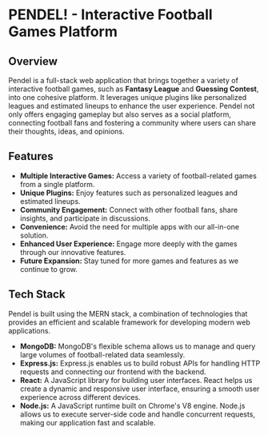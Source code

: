 # PENDEL! - Interactive Football Games Platform

## Overview

Pendel is a full-stack web application that brings together a variety of interactive football games, such as **Fantasy League** and **Guessing Contest**, into one cohesive platform. It leverages unique plugins like personalized leagues and estimated lineups to enhance the user experience. Pendel not only offers engaging gameplay but also serves as a social platform, connecting football fans and fostering a community where users can share their thoughts, ideas, and opinions.

## Features

- **Multiple Interactive Games:** Access a variety of football-related games from a single platform.
- **Unique Plugins:** Enjoy features such as personalized leagues and estimated lineups.
- **Community Engagement:** Connect with other football fans, share insights, and participate in discussions.
- **Convenience:** Avoid the need for multiple apps with our all-in-one solution.
- **Enhanced User Experience:** Engage more deeply with the games through our innovative features.
- **Future Expansion:** Stay tuned for more games and features as we continue to grow.

## Tech Stack

Pendel is built using the MERN stack, a combination of technologies that provides an efficient and scalable framework for developing modern web applications.

- **MongoDB:** MongoDB's flexible schema allows us to manage and query large volumes of football-related data seamlessly.
- **Express.js:** Express.js enables us to build robust APIs for handling HTTP requests and connecting our frontend with the backend.
- **React:** A JavaScript library for building user interfaces. React helps us create a dynamic and responsive user interface, ensuring a smooth user experience across different devices.
- **Node.js:** A JavaScript runtime built on Chrome's V8 engine. Node.js allows us to execute server-side code and handle concurrent requests, making our application fast and scalable.
